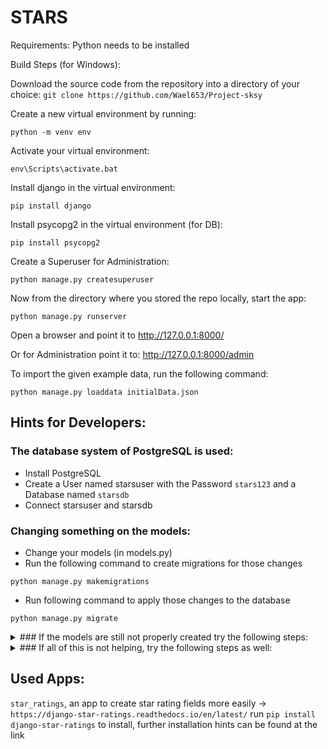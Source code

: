 # STARS

Requirements:
Python needs to be installed

Build Steps (for Windows):

Download the source code from the repository into a directory of your choice:
`git clone https://github.com/Wael653/Project-sksy`

Create a new virtual environment by running:
```
python -m venv env
```

Activate your virtual environment:
```
env\Scripts\activate.bat
```

Install django in the virtual environment:
```
pip install django
```

Install psycopg2 in the virtual environment (for DB):
```
pip install psycopg2
```

Create a Superuser for Administration: 
```
python manage.py createsuperuser
```
Now from the directory where you stored the repo locally, start the app:
```
python manage.py runserver
```
Open a browser and point it to http://127.0.0.1:8000/

Or for Administration point it to: http://127.0.0.1:8000/admin

To import the given example data, run the following command:
```
python manage.py loaddata initialData.json
```

## Hints for Developers:

### The database system of PostgreSQL is used:
- Install PostgreSQL
- Create a User named starsuser with the Password `stars123` and a Database named `starsdb`
- Connect starsuser and starsdb

### Changing something on the models:
- Change your models (in models.py)
- Run the following command to create migrations for those changes
```
python manage.py makemigrations
```
- Run following command to apply those changes to the database
```
python manage.py migrate
```

<details><summary>### If the models are still not properly created try the following steps:</summary>
<p>

- Run 
```
python manage.py migrate starsApp zero
```
- delete the 0001_initial.py file in the migrations folder
- Run the following command to create migrations for those changes
```
python manage.py makemigrations
```
- Run following command to apply those changes to the database
```
python manage.py migrate
```
  </p>
 </details>
<details><summary>### If all of this is not helping, try the following steps as well:</summary>
<p>
- Run your PostgreSQL admin tool and delete all tables starting with `starsApp` manually

- delete the 0001_initial.py file in the migrations folder
- Run the following command to create migrations for those changes
```
python manage.py makemigrations
```
- Run following command to apply those changes to the database
```
python manage.py migrate
```
</p>
 </details>




## Used Apps:
`star_ratings`, an app to create star rating fields more easily -> `https://django-star-ratings.readthedocs.io/en/latest/`
run `pip install django-star-ratings` to install, further installation hints can be found at the link
